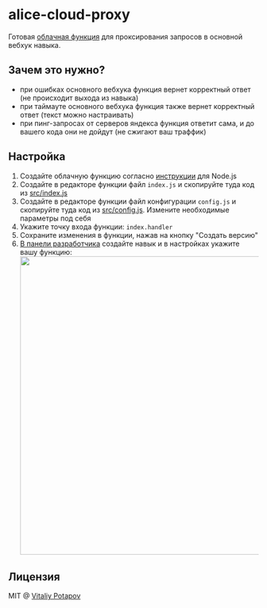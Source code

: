 # alice-cloud-proxy

Готовая [облачная функция](https://cloud.yandex.ru/docs/functions/concepts/function) 
для проксирования запросов в основной вебхук навыка.

## Зачем это нужно?
- при ошибках основного вебхука функция вернет корректный ответ (не происходит выхода из навыка)
- при таймауте основного вебхука функция также вернет корректный ответ (текст можно настраивать) 
- при пинг-запросах от серверов яндекса функция ответит сама, и до вашего кода они не дойдут (не сжигают ваш траффик)

## Настройка

1. Создайте облачную функцию согласно [инструкции](https://yandex.ru/dev/dialogs/alice/doc/deploy-ycloud-function-docpage/) для Node.js
2. Создайте в редакторе функции файл `index.js` и скопируйте туда код из [src/index.js](https://github.com/vitalets/alice-cloud-proxy/blob/master/src/index.js)
3. Создайте в редакторе функции файл конфигурации `config.js` и скопируйте туда код из [src/config.js](https://github.com/vitalets/alice-cloud-proxy/blob/master/src/config.js).
   Измените необходимые параметры под себя
4. Укажите точку входа функции: `index.handler`
5. Сохраните изменения в функции, нажав на кнопку "Создать версию"
6. [В панели разработчика](https://yandex.ru/dev/dialogs/alice/doc/publish-docpage/#publish) создайте навык и в настройках укажите вашу функцию:
   <img src="https://user-images.githubusercontent.com/1473072/66268276-79c6c280-e844-11e9-83c5-15fe37c32583.png" width="600"> 

## Лицензия
MIT @ [Vitaliy Potapov](https://github.com/vitalets)
